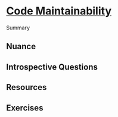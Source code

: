 # [Code Maintainability](https://dora.dev/devops-capabilities/technical/code-maintainability/)

Summary

## Nuance

## Introspective Questions

## Resources

## Exercises
